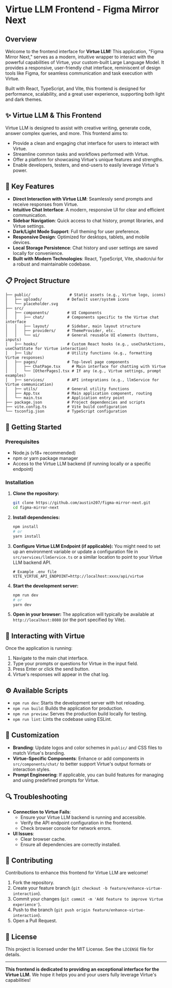 # Virtue LLM Frontend - Figma Mirror Next

## Overview

Welcome to the frontend interface for **Virtue LLM**! This application, "Figma Mirror Next," serves as a modern, intuitive wrapper to interact with the powerful capabilities of Virtue, your custom-built Large Language Model. It provides a responsive, user-friendly chat interface, reminiscent of design tools like Figma, for seamless communication and task execution with Virtue.

Built with React, TypeScript, and Vite, this frontend is designed for performance, scalability, and a great user experience, supporting both light and dark themes.

## ✨ Virtue LLM & This Frontend

Virtue LLM is designed to assist with creative writing, generate code, answer complex queries, and more. This frontend aims to:

*   Provide a clean and engaging chat interface for users to interact with Virtue.
*   Streamline common tasks and workflows performed with Virtue.
*   Offer a platform for showcasing Virtue's unique features and strengths.
*   Enable developers, testers, and end-users to easily leverage Virtue's power.

## 🚀 Key Features

*   **Direct Interaction with Virtue LLM**: Seamlessly send prompts and receive responses from Virtue.
*   **Intuitive Chat Interface**: A modern, responsive UI for clear and efficient communication.
*   **Sidebar Navigation**: Quick access to chat history, prompt libraries, and Virtue settings.
*   **Dark/Light Mode Support**: Full theming for user preference.
*   **Responsive Design**: Optimized for desktops, tablets, and mobile devices.
*   **Local Storage Persistence**: Chat history and user settings are saved locally for convenience.
*   **Built with Modern Technologies**: React, TypeScript, Vite, shadcn/ui for a robust and maintainable codebase.

## 📋 Project Structure

```
├── public/                 # Static assets (e.g., Virtue logo, icons)
│   ├── uploads/           # Default user/system icons
│   └── placeholder.svg
├── src/
│   ├── components/        # UI Components
│   │   ├── chat/          # Components specific to the Virtue chat interface
│   │   ├── layout/        # Sidebar, main layout structure
│   │   ├── providers/     # ThemeProvider, etc.
│   │   └── ui/            # General reusable UI elements (buttons, inputs)
│   ├── hooks/             # Custom React hooks (e.g., useChatActions, useChatState for Virtue interaction)
│   ├── lib/               # Utility functions (e.g., formatting Virtue responses)
│   ├── pages/             # Top-level page components
│   │   ├── ChatPage.tsx     # Main interface for chatting with Virtue
│   │   └── [OtherPages].tsx # If any (e.g., Virtue settings, prompt examples)
│   ├── services/          # API integrations (e.g., llmService for Virtue communication)
│   ├── utils/             # General utility functions
│   ├── App.tsx            # Main application component, routing
│   └── main.tsx           # Application entry point
├── package.json           # Project dependencies and scripts
├── vite.config.ts         # Vite build configuration
└── tsconfig.json          # TypeScript configuration
```

## 🔧 Getting Started

### Prerequisites

*   Node.js (v18+ recommended)
*   npm or yarn package manager
*   Access to the Virtue LLM backend (if running locally or a specific endpoint)

### Installation

1.  **Clone the repository:**
    ```bash
    git clone https://github.com/austin207/figma-mirror-next.git
    cd figma-mirror-next
    ```

2.  **Install dependencies:**
    ```bash
    npm install
    # or
    yarn install
    ```

3.  **Configure Virtue LLM Endpoint (if applicable):**
    You might need to set up an environment variable or update a configuration file in `src/services/llmService.ts` or a similar location to point to your Virtue LLM backend API.
    ```env
    # Example .env file
    VITE_VIRTUE_API_ENDPOINT=http://localhost:xxxx/api/virtue
    ```

4.  **Start the development server:**
    ```bash
    npm run dev
    # or
    yarn dev
    ```

5.  **Open in your browser:**
    The application will typically be available at `http://localhost:8080` (or the port specified by Vite).

## 📝 Interacting with Virtue

Once the application is running:

1.  Navigate to the main chat interface.
2.  Type your prompts or questions for Virtue in the input field.
3.  Press Enter or click the send button.
4.  Virtue's responses will appear in the chat log.

## ⚙️ Available Scripts

*   `npm run dev`: Starts the development server with hot reloading.
*   `npm run build`: Builds the application for production.
*   `npm run preview`: Serves the production build locally for testing.
*   `npm run lint`: Lints the codebase using ESLint.

## 🎨 Customization

*   **Branding**: Update logos and color schemes in `public/` and CSS files to match Virtue's branding.
*   **Virtue-Specific Components**: Enhance or add components in `src/components/chat/` to better support Virtue's output formats or interaction styles.
*   **Prompt Engineering**: If applicable, you can build features for managing and using predefined prompts for Virtue.

## 🔍 Troubleshooting

*   **Connection to Virtue Fails**: 
    *   Ensure your Virtue LLM backend is running and accessible.
    *   Verify the API endpoint configuration in the frontend.
    *   Check browser console for network errors.
*   **UI Issues**: 
    *   Clear browser cache.
    *   Ensure all dependencies are correctly installed.

## 🤝 Contributing

Contributions to enhance this frontend for Virtue LLM are welcome!

1.  Fork the repository.
2.  Create your feature branch (`git checkout -b feature/enhance-virtue-interaction`).
3.  Commit your changes (`git commit -m 'Add feature to improve Virtue experience'`).
4.  Push to the branch (`git push origin feature/enhance-virtue-interaction`).
5.  Open a Pull Request.

## 📄 License

This project is licensed under the MIT License. See the `LICENSE` file for details.

---

**This frontend is dedicated to providing an exceptional interface for the Virtue LLM.**
We hope it helps you and your users fully leverage Virtue's capabilities!
